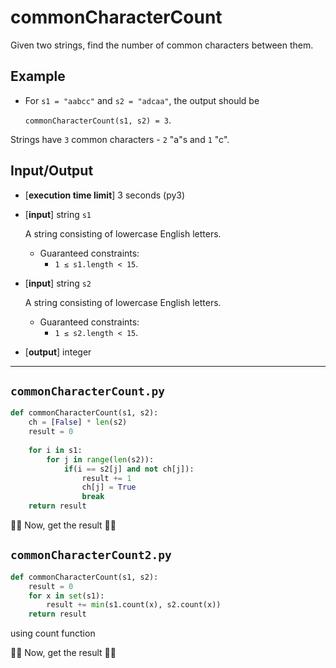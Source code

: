 # commonCharacterCount

Given two strings, find the number of common characters between them.

## Example

* For `s1 = "aabcc"` and `s2 = "adcaa"`, the output should be

    `commonCharacterCount(s1, s2) = 3`.

Strings have `3` common characters - `2` "a"s and `1` "c".

## Input/Output

* [**execution time limit**] 3 seconds (py3)

* [**input**] string `s1`

    A string consisting of lowercase English letters.

  * Guaranteed constraints:
    * `1 ≤ s1.length < 15`.

* [**input**] string `s2`

    A string consisting of lowercase English letters.

  * Guaranteed constraints:
    * `1 ≤ s2.length < 15`.

* [**output**] integer

---

`commonCharacterCount.py`
---
```python
def commonCharacterCount(s1, s2):
    ch = [False] * len(s2)
    result = 0
    
    for i in s1:
        for j in range(len(s2)):
            if(i == s2[j] and not ch[j]):
                result += 1
                ch[j] = True
                break
    return result
```

🥳🥳 Now, get the result 🥳🥳

`commonCharacterCount2.py`
---
```python
def commonCharacterCount(s1, s2):
    result = 0
    for x in set(s1):
        result += min(s1.count(x), s2.count(x))
    return result
```

using count function

🥳🥳 Now, get the result 🥳🥳